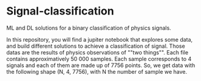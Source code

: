 # Signal-classification
ML and DL solutions for a binary classification of physics signals.

In this repository, you will find a jupiter notebook that explores some data, and build different solutions to achieve a classification of signal.
Those datas are the results of physics observations of ""two things"". Each file contains approximatively 50 000 samples. Each sample corresponds to 4 signals and each of them are made up of 7756 points.
So, we get data with the following shape (N, 4, 7756), with N the number of sample we have.
